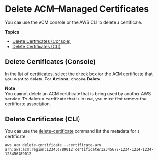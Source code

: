 # Delete ACM–Managed Certificates<a name="gs-acm-delete"></a>

You can use the ACM console or the AWS CLI to delete a certificate\.

**Topics**
+ [Delete Certificates \(Console\)](#gs-acm-delete-console)
+ [Delete Certificates \(CLI\)](#gs-acm-delete-cli)

## Delete Certificates \(Console\)<a name="gs-acm-delete-console"></a>

In the list of certificates, select the check box for the ACM certificate that you want to delete\. For **Actions**, choose **Delete**\. 

**Note**  
You cannot delete an ACM certificate that is being used by another AWS service\. To delete a certificate that is in use, you must first remove the certificate association\. 

## Delete Certificates \(CLI\)<a name="gs-acm-delete-cli"></a>

You can use the [delete\-certificate](https://docs.aws.amazon.com/cli/latest/reference/acm/delete-certificate.html) command list the metadata for a certificate\. 

```
aws acm delete-certificate --certificate-arn arn:aws:acm:region:123456789012:certificate/12345678-1234-1234-1234-123456789012
```